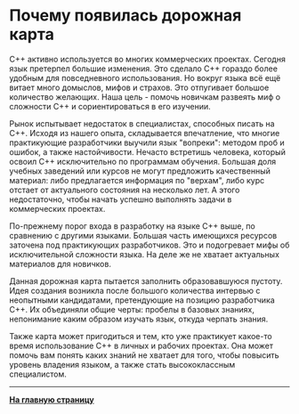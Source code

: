 # Почему появилась дорожная карта

C++ активно используется во многих коммерческих проектах. Сегодня язык претерпел большие изменения. Это сделало C++ гораздо более удобным для повседневного использования. Но вокруг языка всё ещё витает много домыслов, мифов и страхов. Это отпугивает большое количество желающих. Наша цель - помочь новичкам развеять миф о сложности C++ и сориентироваться в его изучении.

Рынок испытывает недостаток в специалистах, способных писать на C++. Исходя из нашего опыта, складывается впечатление, что многие практикующие разработчики выучили язык "вопреки": методом проб и ошибок, а также настойчивости. Нечасто встретишь человека, который освоил C++ исключительно по программам обучения. Большая доля учебных заведений или курсов не могут предложить качественный материал: либо предлагается информация по "верхам", либо курс отстает от актуального состояния на несколько лет. А этого недостаточно, чтобы начать успешно выполнять задачи в коммерческих проектах.

По-прежнему порог входа в разработку на языке C++ выше, по сравнению с другими языками. Большая часть имеющихся ресурсов заточена под практикующих разработчиков. Это и подогревает мифы об исключительной сложности языка. На деле же не хватает актуальных материалов для новичков.

Данная дорожная карта пытается заполнить образовавшуюся пустоту. Идея создания возникла после большого количества интервью с неопытными кандидатами, претендующие на позицию разработчика C++. Их объединяли общие черты: пробелы в базовых знаниях, непонимание каким образом изучать язык, откуда черпать знания.

Также карта может пригодиться и тем, кто уже практикует какое-то время использование C++ в личных и рабочих проектах. Она может помочь вам понять каких знаний не хватает для того, чтобы повысить уровень владения языком, а также стать высококлассным специалистом.

---

[**На главную страницу**](README.md)

